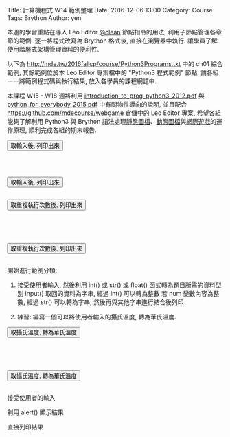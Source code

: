 Title: 計算機程式 W14 範例整理
Date: 2016-12-06 13:00
Category: Course
Tags: Brython
Author: yen

本週的學習重點在導入 Leo Editor <a href="http://leoeditor.com/tutorial-programming.html">@clean</a> 節點指令的用法, 利用子節點管理各章節的範例, 逐一將程式改寫為 Brython 格式後, 直接在瀏覽器中執行. 讓學員了解使用階層式架構管理資料的便利性.

<!-- PELICAN_END_SUMMARY -->

以下為 <a href="http://mde.tw/2016fallcp/course/Python3Programs.txt">http://mde.tw/2016fallcp/course/Python3Programs.txt</a> 中的 ch01 綜合範例, 其餘範例位於本 Leo Editor 專案檔中的 "Python3 程式範例" 節點, 請各組一一將範例程式碼與執行結果, 放入各學員的課程網誌中.

本課程 W15 - W18 週將利用 <a href="./../course/introduction_to_prog_python3_2012.pdf">introduction_to_prog_python3_2012.pdf</a> 與 <a href="./../course/python_for_everybody_2015.pdf">python_for_everybody_2015.pdf</a> 中有關物件導向的說明, 並且配合 <a href="https://github.com/mdecourse/webgame">https://github.com/mdecourse/webgame</a> 倉儲中的 Leo Editor 專案, 希望各組能夠了解利用 Python3 與 Brython 語法處理<a href="http://mde.tw/webgame/bs.html">靜態圖檔</a>、<a href="http://mde.tw/webgame/bunny.html">動態圖檔</a>與<a href="http://mde.tw/webgame/spacewar.html">網際遊戲</a>的運作原理, 順利完成各組的期末報告.

<!-- 導入 Brython 標準程式庫 -->

<script type="text/javascript" 
    src="https://cdn.rawgit.com/brython-dev/brython/master/www/src/brython_dist.js">
</script>

<!-- 啟動 Brython -->
<script>
window.onload=function(){
brython(1);
}
</script>
<!-- ch01 基本的列印與輸入函式 -->
<script type="text/python3">
from browser import document
from browser import alert

'''
    # 利用 input() 取得使用者輸入, 然後進行資料處理或運算後, 列出結果
    #01-01.py
    print ("Hello World!")
    #01-02.py
    thetext = input("Enter some text ")
    print ("This is what you entered:")
    print (thetext)
    #01-03.py
    # Note that \n within quote marks forces a new line to be printed
    thetext = input("Enter some text\n")
    print ("This is what you entered:")
    print (thetext)
    #01-04.py
    prompt  = "Enter a some text "
    thetext = input(prompt)
    print ("This is what you entered:")
    print (thetext)
'''

def get_input(ev):
    the_input= input("請輸入")
    alert("輸入為:"+str(the_input))

document['ch01'].bind('click',get_input)
</script>
<button id="ch01">取輸入後, 列印出來</button>

<pre class="brush: python">
<script type="text/python3">
from browser import document
from browser import alert

def get_input(ev):
    the_input= input("請輸入")
    alert("輸入為:"+str(the_input))

document['ch01'].bind('click',get_input)
</script>
<button id="ch01">取輸入後, 列印出來</button>
</pre>
<!-- 重複迴圈與 input() 練習 -->

<div id="container"></div>
<script type="text/python3">
from browser import document as doc
from browser import html
container = doc['container']

def numPrint(ev):
    mystring = ""
    num = input("請輸入重複執行次數:")
    #for i in range(1, 11):
    for i in range(1, int(num)+1):
        mystring += str(i) + ": hello mde" + html.BR()
    container <= mystring

doc['w13'].bind('click',numPrint)
</script>
<button id="w13">取重複執行次數後, 列印出來</button>

<pre class="brush: python">
<div id="container"></div>
<script type="text/python3">
from browser import document as doc
from browser import html
# 利用 document 根據 div 標註 id 設為 container 變數
container = doc['container']

# 因為此函式與滑鼠互動, 需要 event 當作輸入
def numPrint(ev):
    mystring = ""
    num = input("請輸入重複執行次數:")
    #for i in range(1, 11):
    for i in range(1, int(num)+1):
        mystring += str(i) + ": hello mde" + html.BR()
    container <= mystring

# 與 id 為 'w13' 對應的 button 綁定, 且滑鼠 click 後, 呼叫 numPrint 函式執行
doc['w13'].bind('click',numPrint)
</script>
<button id="w13">取重複執行次數後, 列印出來</button>
</pre>

開始進行範例分類:

1. 接受使用者輸入, 然後利用 int() 或 str() 或 float() 函式轉為題目所需的資料型別
input() 取回的資料為字串, 經過 int() 可以轉為整數
若 num 變數內容為整數, 經過 str() 可以轉為字串, 然後再與其他字串進行結合後列印

2. 練習: 編寫一個可以將使用者輸入的攝氏溫度, 轉為華氏溫度.

<div id="temperature"></div>
<script type="text/python3">
from browser import document as doc
from browser import html
# 利用 document 根據 div 標註 id 設為 container 變數
container = doc['temperature']

# 因為此函式與滑鼠互動, 需要 event 當作輸入
def convTemp(event):
    mystring = ""
    cdegree = input("請輸入攝氏溫度:")
    fdegree = float(cdegree)*9/5 + 32
    output_string = "攝氏 " + str(cdegree) + "度=華氏 " + str(fdegree) + "度" + html.BR()
    container <= output_string

# 與 id 為 'w13-1' 對應的 button 綁定, 且滑鼠 click 後, 呼叫 convTemp 函式執行
doc['w13-1'].bind('click',convTemp)
</script>
<button id="w13-1">取攝氏溫度, 轉為華氏溫度</button>

<pre class="brush: python">
<div id="temperature"></div>
<script type="text/python3">
from browser import document as doc
from browser import html
# 利用 document 根據 div 標註 id 設為 container 變數
container = doc['temperature']

# 因為此函式與滑鼠互動, 需要 event 當作輸入
def convTemp(event):
    mystring = ""
    cdegree = input("請輸入攝氏溫度:")
    fdegree = float(cdegree)*9/5 + 32
    output_string = "攝氏 " + str(cdegree) + "度=華氏 " + str(fdegree) + "度" + html.BR()
    container <= output_string

# 與 id 為 'w13-1' 對應的 button 綁定, 且滑鼠 click 後, 呼叫 convTemp 函式執行
doc['w13-1'].bind('click',convTemp)
</script>
<button id="w13-1">取攝氏溫度, 轉為華氏溫度</button>
</pre>

接受使用者的輸入

利用 alert() 顯示結果

直接列印結果
<script type="text/python3">
from browser import document
from browser import alert
</script>
